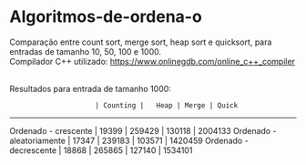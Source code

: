 # Algoritmos-de-ordena-o
Comparação entre count sort, merge sort, heap sort e quicksort, para entradas de tamanho 10, 50, 100 e 1000. <br>
Compilador C++ utilizado: https://www.onlinegdb.com/online_c++_compiler <br><br>

Resultados para entrada de tamanho 1000:<br>

                         | Counting |	Heap | Merge | Quick
----------------------------------------------------------
Ordenado - crescente | 19399 | 259429 | 130118 | 2004133
Ordenado - aleatoriamente | 17347 | 239183 | 103571 | 1420459
Ordenado - decrescente | 18868 | 265865 | 127140 | 1534101
